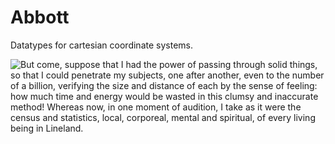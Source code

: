 # Abbott

Datatypes for cartesian coordinate systems.

![But come, suppose that I had the power of passing through solid things, so that I could penetrate my subjects, one after another, even to the number of a billion, verifying the size and distance of each by the sense of feeling: how much time and energy would be wasted in this clumsy and inaccurate method! Whereas now, in one moment of audition, I take as it were the census and statistics, local, corporeal, mental and spiritual, of every living being in Lineland.](https://s3.eu-central-1.amazonaws.com/githubs/flatland.gif)